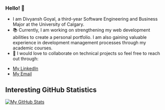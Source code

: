 ### Hello! 👋

- I am Divyansh Goyal, a third-year Software Engineering and Business Major at the University of Calgary.
- 📚 Currently, I am working on strengthening my web development abilities to create a personal portfolio. I am also gaining valuable experience in development management processes through my academic courses.
- 🤝 I would love to collaborate on technical projects so feel free to reach out through:
*    [My LinkedIn](https://www.linkedin.com/in/divyansh-goyal2001/)
*    [My Email](divyansh.goyal2001@gmail.com)

## Interesting GitHub Statistics

<!--[Visitor Count](https://profile-counter.glitch.me/{DG-20}/count.svg)-->

[![My GitHub Stats](https://github-readme-stats.vercel.app/api/?username=DG-20&count_private=true&theme=tokyonight&showicons=true)]()
